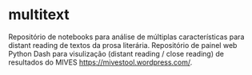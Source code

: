 # multitext
Repositório de notebooks para análise de múltiplas características para distant reading de textos da prosa literária. 
Repositório de painel web Python Dash para visulização (distant reading / close reading) de resultados do MIVES https://mivestool.wordpress.com/.
